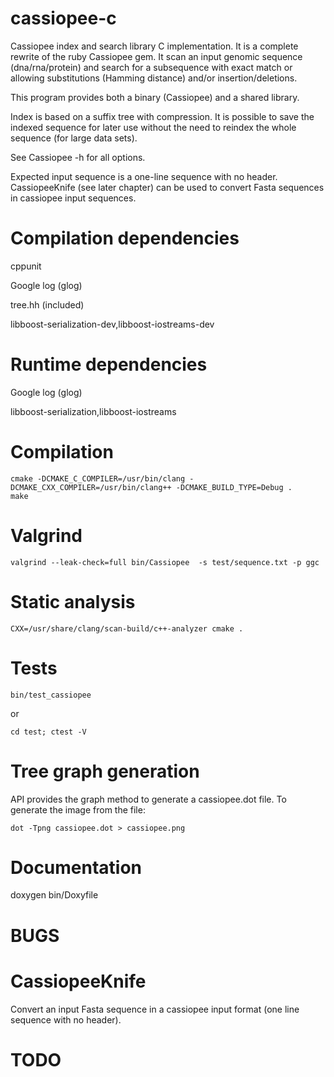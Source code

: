 cassiopee-c
===========

Cassiopee index and search library C implementation.
It is a complete rewrite of the ruby Cassiopee gem.
It scan an input genomic sequence (dna/rna/protein) and search for a
subsequence with exact match or allowing substitutions (Hamming distance)
and/or insertion/deletions.

This program provides both a binary (Cassiopee) and a shared library.

Index is based on a suffix tree with compression. It is possible to save the
indexed sequence for later use without the need to reindex the whole sequence
(for large data sets).

See Cassiopee -h for all options.

Expected input sequence is a one-line sequence with no header. CassiopeeKnife  (see later chapter) can be used to convert Fasta sequences in cassiopee input sequences.

Compilation dependencies
===========

cppunit

Google log (glog)

tree.hh (included)

libboost-serialization-dev,libboost-iostreams-dev

Runtime dependencies
===================

Google log (glog)

libboost-serialization,libboost-iostreams

Compilation
===========

    cmake -DCMAKE_C_COMPILER=/usr/bin/clang -DCMAKE_CXX_COMPILER=/usr/bin/clang++ -DCMAKE_BUILD_TYPE=Debug .
    make

Valgrind
=======

    valgrind --leak-check=full bin/Cassiopee  -s test/sequence.txt -p ggc

Static analysis
==============

    CXX=/usr/share/clang/scan-build/c++-analyzer cmake .

Tests
=====

    bin/test_cassiopee

or 

    cd test; ctest -V

Tree graph generation
=====================

API provides the graph method to generate a cassiopee.dot file.
To generate the image from the file:

    dot -Tpng cassiopee.dot > cassiopee.png

Documentation
============

doxygen bin/Doxyfile

BUGS
====


CassiopeeKnife
=============

Convert an input Fasta sequence in a cassiopee input format (one line sequence
with no header).


TODO
====
